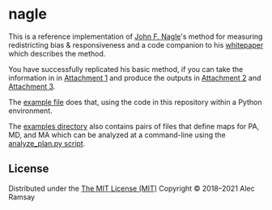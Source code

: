 # nagle

This is a reference implementation of [John F. Nagle](https://www.cmu.edu/physics/people/faculty/nagle.html)'s method for measuring redistricting bias & responsiveness and a code companion to his [whitepaper](http://lipid.phys.cmu.edu/nagle/Technical/2019-04-19%20-%20Measuring%20Redistricting%20Bias%20&%20Responsiveness.pdf) which describes the method.

You have successfully replicated his basic method, if you can take the information in in [Attachment 1](https://github.com/alecramsay/nagle/blob/master/attachments/1%20-%20VPI%20by%20Distrct.txt) and produce the outputs in [Attachment 2](https://github.com/alecramsay/nagle/blob/master/attachments/2%20-%20Inferred%20D%20S(V)%20Points.txt) and [Attachment 3](https://github.com/alecramsay/nagle/blob/master/attachments/3%20-%20Analytics.txt).

The [example file](https://github.com/alecramsay/nagle/blob/master/examples/PA-SCOPA-7S.py) does that, using the code in this repository within a Python environment.

The [examples directory](https://github.com/alecramsay/nagle/tree/master/examples) also contains pairs of files that define maps for PA, MD, and MA which can be analyzed at a command-line using the [analyze_plan.py script](https://github.com/alecramsay/nagle/blob/master/scripts/analyze_plan.py).

## License

Distributed under the [The MIT License (MIT)](https://github.com/alecramsay/nagle/blob/master/LICENSE) Copyright © 2018–2021 Alec Ramsay
